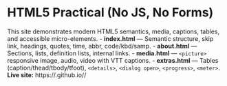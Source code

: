 # HTML5 Practical (No JS, No Forms) 
This site demonstrates modern HTML5 semantics, media, 
captions, tables, and accessible micro-elements. - **index.html** — Semantic structure, skip link, headings, 
quotes, time, abbr, code/kbd/samp. - **about.html** — Sections, lists, definition lists, internal 
links. - **media.html** — `<picture>` responsive image, audio, video 
with VTT captions. - **extras.html** — Tables (caption/thead/tbody/tfoot), 
`<details>`, `<dialog open>`, `<progress>`, `<meter>`. 
**Live site:** https://<username>.github.io/<repo-name>/ 